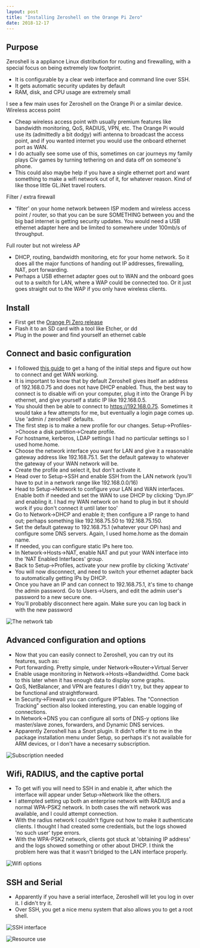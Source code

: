 ```yaml
---
layout: post
title: "Installing Zeroshell on the Orange Pi Zero"
date: 2018-12-17
---
```

## Purpose
Zeroshell is a appliance Linux distribution for routing and firewalling, with a special focus on being extremely low footprint. 
- It is configurable by a clear web interface and command line over SSH.
- It gets automatic security updates by default
- RAM, disk, and CPU usage are extremely small

I see a few main uses for Zeroshell on the Orange Pi or a similar device.
Wireless access point
- Cheap wireless access point with usually premium features like bandwidth monitoring, QoS, RADIUS, VPN, etc. The Orange Pi would use its (admittedly a bit dodgy) wifi antenna to broadcast the access point, and if you wanted internet you would use the onboard ethernet port as WAN. 
- I do actually see some use of this, sometimes on car journeys my family plays Civ games by turning tethering on and data off on someone's phone.
- This could also maybe help if you have a single ethernet port and want something to make a wifi network out of it, for whatever reason. Kind of like those little GL.iNet travel routers.

Filter / extra firewall
- 'filter' on your home network between ISP modem and wireless access point / router, so that you can be sure SOMETHING between you and the big bad internet is getting security updates. You would need a USB ethernet adapter here and be limited to somewhere under 100mb/s of throughput.

Full router but not wireless AP
- DHCP, routing, bandwidth monitoring, etc for your home network. So it does all the major functions of handing out IP addresses, firewalling, NAT, port forwarding.
- Perhaps a USB ethernet adapter goes out to WAN and the onboard goes out to a switch for LAN, where a WAP could be connected too. Or it just goes straight out to the WAP if you only have wireless clients. 


## Install
- First get the [Orange Pi Zero release](https://zeroshell.org/download/)
- Flash it to an SD card with a tool like Etcher, or dd
- Plug in the power and find yourself an ethernet cable


## Connect and basic configuration
- I followed [this guide](https://digilander.libero.it/smasherdevourer/schede/linux/zeroshellEN.pdf) to get a hang of the initial steps and figure out how to connect and get WAN working.
- It is important to know that by default Zeroshell gives itself an address of 192.168.0.75 and does not have DHCP enabled. Thus, the best way to connect is to disable wifi on your computer, plug it into the Orange Pi by ethernet, and give yourself a static IP like 192.168.0.5.
- You should then be able to connect to https://192.168.0.75. Sometimes it would take a few attempts for me, but eventually a login page comes up. Use 'admin / zeroshell' defaults.
- The first step is to make a new profile for our changes. Setup->Profiles->Choose a disk partition->Create profile.
- For hostname, kerberos, LDAP settings I had no particular settings so I used home.home.
- Choose the network interface you want for LAN and give it a reasonable gateway address like 192.168.75.1. Set the default gateway to whatever the gateway of your WAN network will be.
- Create the profile and select it, but don't activate it.
- Head over to Setup->SSH and enable SSH from the LAN network (you'll have to put in a network range like 192.168.0.0/16)
- Head to Setup->Network to configure your LAN and WAN interfaces. Enable both if needed and set the WAN to use DHCP by clicking 'Dyn.IP' and enabling it. I had my WAN network on hand to plug in but it should work if you don't connect it until later too'
- Go to Network->DHCP and enable it; then configure a IP range to hand out; perhaps something like 192.168.75.50 to 192.168.75.150.
- Set the default gateway to 192.168.75.1 (whatever your OPi has) and configure some DNS servers. Again, I used home.home as the domain name.
- If needed, you can configure static IPs here too.
- In Network->Hosts->NAT, enable NAT and put your WAN interface into the 'NAT Enabled Interfaces' group.
- Back to Setup->Profiles, activate your new profile by clicking 'Activate'
- You will now disconnect, and need to switch your ethernet adapter back to automatically getting IPs by DHCP.
- Once you have an IP and can connect to 192.168.75.1, it's time to change the admin password. Go to Users->Users, and edit the admin user's password to a new secure one.
- You'll probably disconnect here again. Make sure you can log back in with the new password

![The network tab](https://raw.githubusercontent.com/SuperThunder/SuperThunder.github.io/master/content/Screenshots/zeroshell-network-tab.png "The network tab")


## Advanced configuration and options
- Now that you can easily connect to Zeroshell, you can try out its features, such as:
- Port forwarding. Pretty simple, under Network->Router->Virtual Server
- Enable usage monitoring in Network->Hosts->Bandwidthd. Come back to this later when it has enough data to display some graphs.
- QoS, NetBalancer, and VPN are features I didn't try, but they appear to be functional and straightforward.
- In Security->Firewall you can configure IPTables. The "Connection Tracking" section also looked interesting, you can enable logging of connections.
- In Network->DNS you can configure all sorts of DNS-y options like master/slave zones, forwarders, and Dynamic DNS services.
- Apparently Zeroshell has a Snort plugin. It didn't offer it to me in the package installation menu under Setup, so perhaps it's not available for ARM devices, or I don't have a necesarry subscription.

![Subscription needed](https://raw.githubusercontent.com/SuperThunder/SuperThunder.github.io/master/content/Screenshots/zeroshell-no-subscription-message.png "Only security and bug fixes can be installed without a subscription")

## Wifi, RADIUS, and the captive portal
- To get wifi you will need to SSH in and enable it, after which the interface will appear under Setup->Network like the others.
- I attempted setting up both an enterprise network with RADIUS and a normal WPA-PSK2 network. In both cases the wifi network was available, and I could attempt connection.
- With the radius network I couldn't figure out how to make it authenticate clients. I thought I had created some credentials, but the logs showed 'no such user' type errors.
- With the WPA-PSK2 network, clients got stuck at 'obtaining IP address' and the logs showed something or other about DHCP. I think the problem here was that it wasn't bridged to the LAN interface properly.

![Wifi options](https://raw.githubusercontent.com/SuperThunder/SuperThunder.github.io/master/content/Screenshots/zeroshell-wifi-conf-menu.png "Easier to use than most desktop wifi software")

## SSH and Serial
- Apparently if you have a serial interface, Zeroshell will let you log in over it. I didn't try it.
- Over SSH, you get a nice menu system that also allows you to get a root shell.

![SSH interface](https://raw.githubusercontent.com/SuperThunder/SuperThunder.github.io/master/content/Screenshots/zeroshell-ssh-interface.png "SSH interface")

![Resource use](https://raw.githubusercontent.com/SuperThunder/SuperThunder.github.io/master/content/Screenshots/zeroshell-top-output.png "Extremely lean")
